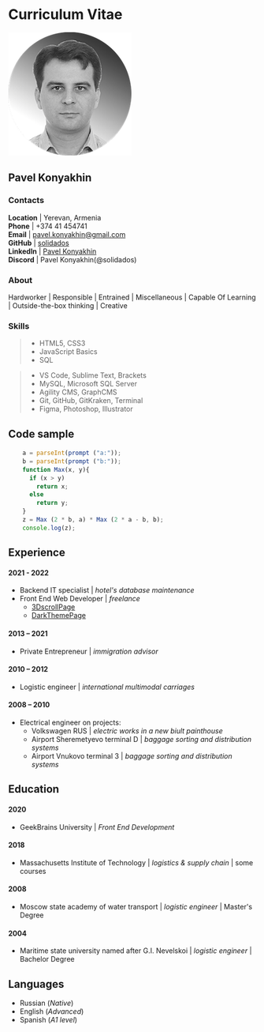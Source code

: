 # Curriculum Vitae #
![Picture](img/avatar3.png)
## Pavel Konyakhin ##

### Contacts ###

**Location**    |  Yerevan, Armenia  
**Phone**       |  +374 41 454741  
**Email**       |  pavel.konyakhin@gmail.com  
**GitHub**      |  [solidados](https://github.com/solidados)  
**LinkedIn**    |  [Pavel Konyakhin](https://www.linkedin.com/in/solidados/)  
**Discord**     |  Pavel Konyakhin(@solidados)

### About ###

Hardworker | Responsible | Entrained | Miscellaneous | Capable Of Learning | Outside-the-box thinking | Creative

### Skills ###

> - HTML5, CSS3  
> - JavaScript Basics  
> - SQL  

> - VS Code, Sublime Text, Brackets  
> - MySQL, Microsoft SQL Server  
> - Agility CMS, GraphCMS  
> - Git, GitHub, GitKraken, Terminal
> - Figma, Photoshop, Illustrator

## Code sample ##

```javascript
    a = parseInt(prompt ("a:"));
    b = parseInt(prompt ("b:"));
    function Max(x, y){
      if (x > y)
        return x;
      else
        return y;
    }
    z = Max (2 * b, a) * Max (2 * a - b, b);
    console.log(z);
```

## Experience ##

#### 2021 - 2022 ####  
* Backend IT specialist | *hotel's database maintenance*  
* Front End Web Developer | *freelance*  
  * [3DscrollPage](https://solidados.github.io/3dScrollPage/)
  * [DarkThemePage](https://solidados.github.io/darkThemeTmp/)

#### 2013 – 2021 ####
* Private Entrepreneur | *immigration advisor*  

#### 2010 – 2012 ####  
* Logistic engineer | *international multimodal carriages*  

#### 2008 – 2010 ####  
* Electrical engineer on projects:  
  * Volkswagen RUS | *electric works in a new biult painthouse*  
  * Airport Sheremetyevo terminal D | *baggage sorting and distribution systems*  
  * Airport Vnukovo terminal 3 | *baggage sorting and distribution systems*  

## Education ##

#### 2020 ####  
* GeekBrains University | *Front End Development*  

#### 2018 ####  
* Massachusetts Institute of Technology | *logistics & supply chain* | some courses  

#### 2008 ####  
* Moscow state academy of water transport | *logistic engineer* | Master's Degree  

#### 2004 ####  
* Maritime state university named after G.I. Nevelskoi | *logistic engineer* | Bachelor Degree  

## Languages ##

* Russian (*Native*)
* English (*Advanced*)
* Spanish (*A1 level*)

